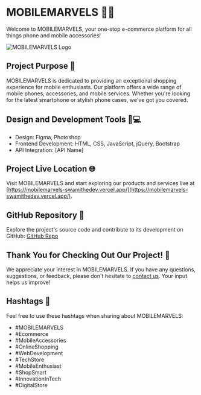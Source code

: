 # MOBILEMARVELS 📱✨

Welcome to MOBILEMARVELS, your one-stop e-commerce platform for all things phone and mobile accessories!

![MOBILEMARVELS Logo](link_to_your_logo_or_image.png)

## Project Purpose 🚀

MOBILEMARVELS is dedicated to providing an exceptional shopping experience for mobile enthusiasts. Our platform offers a wide range of mobile phones, accessories, and mobile services. Whether you're looking for the latest smartphone or stylish phone cases, we've got you covered.

## Design and Development Tools 🎨💻

- Design: Figma, Photoshop
- Frontend Development: HTML, CSS, JavaScript, jQuery, Bootstrap
- API Integration: [API Name]

## Project Live Location 🌐

Visit MOBILEMARVELS and start exploring our products and services live at [https://mobilemarvels-swamithedev.vercel.app/](https://mobilemarvels-swamithedev.vercel.app/).

## GitHub Repository 📁

Explore the project's source code and contribute to its development on GitHub: [GitHub Repo](https://github.com/SwamiTheDev/MobileMarvels)

## Thank You for Checking Out Our Project! 🙏

We appreciate your interest in MOBILEMARVELS. If you have any questions, suggestions, or feedback, please don't hesitate to [contact us](mailto:youremail@example.com). Your input helps us improve!

## Hashtags 🔗

Feel free to use these hashtags when sharing about MOBILEMARVELS:

- #MOBILEMARVELS
- #Ecommerce
- #MobileAccessories
- #OnlineShopping
- #WebDevelopment
- #TechStore
- #MobileEnthusiast
- #ShopSmart
- #InnovationInTech
- #DigitalStore
